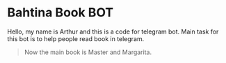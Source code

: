 # Bahtina Book BOT 
Hello, my name is Arthur and this is a code for telegram bot.
Main task for this bot is to help people read book in telegram.
> Now the main book is Master and Margarita.
